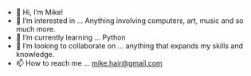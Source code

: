 - 👋 Hi, I’m Mike!
- 👀 I’m interested in ... Anything involving computers, art, music and so much more.
- 🌱 I’m currently learning ... Python
- 💞️ I’m looking to collaborate on ... anything that expands my skills and knowledge. 
- 📫 How to reach me ... mike.hair@gmail.com

<!---
Pariah187/Pariah187 is a ✨ special ✨ repository because its `README.md` (this file) appears on your GitHub profile.
You can click the Preview link to take a look at your changes.
--->
